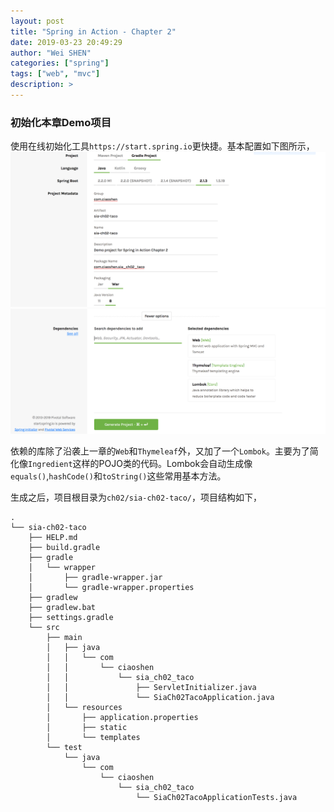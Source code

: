 ```yaml
---
layout: post
title: "Spring in Action - Chapter 2"
date: 2019-03-23 20:49:29
author: "Wei SHEN"
categories: ["spring"]
tags: ["web", "mvc"]
description: >
---
```


### 初始化本章Demo项目
使用在线初始化工具`https://start.spring.io`更快捷。基本配置如下图所示，
![initialize-1](/images/spring-in-action-demo-ch02/initialize-1.png)
![initialize-2](/images/spring-in-action-demo-ch02/initialize-2.png)

依赖的库除了沿袭上一章的`Web`和`Thymeleaf`外，又加了一个`Lombok`。主要为了简化像`Ingredient`这样的POJO类的代码。Lombok会自动生成像`equals()`,`hashCode()`和`toString()`这些常用基本方法。


生成之后，项目根目录为`ch02/sia-ch02-taco/`，项目结构如下，
```
.
└── sia-ch02-taco
    ├── HELP.md
    ├── build.gradle
    ├── gradle
    │   └── wrapper
    │       ├── gradle-wrapper.jar
    │       └── gradle-wrapper.properties
    ├── gradlew
    ├── gradlew.bat
    ├── settings.gradle
    └── src
        ├── main
        │   ├── java
        │   │   └── com
        │   │       └── ciaoshen
        │   │           └── sia_ch02_taco
        │   │               ├── ServletInitializer.java
        │   │               └── SiaCh02TacoApplication.java
        │   └── resources
        │       ├── application.properties
        │       ├── static
        │       └── templates
        └── test
            └── java
                └── com
                    └── ciaoshen
                        └── sia_ch02_taco
                            └── SiaCh02TacoApplicationTests.java
```
